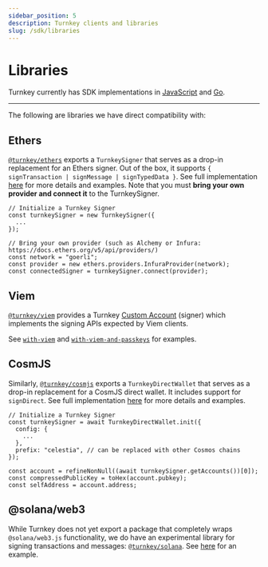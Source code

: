 ```yaml
---
sidebar_position: 5
description: Turnkey clients and libraries
slug: /sdk/libraries
---
```


# Libraries

Turnkey currently has SDK implementations in [JavaScript](https://github.com/tkhq/sdk) and [Go](https://github.com/tkhq/go-sdk). 

---

The following are libraries we have direct compatibility with:

## Ethers
[`@turnkey/ethers`](https://www.npmjs.com/package/@turnkey/ethers) exports a `TurnkeySigner` that serves as a drop-in replacement for an Ethers signer. Out of the box, it supports `{ signTransaction | signMessage | signTypedData }`. See full implementation [here](https://github.com/tkhq/sdk/tree/main/packages/ethers) for more details and examples. Note that you must **bring your own provider and connect it** to the TurnkeySigner.

```node
// Initialize a Turnkey Signer
const turnkeySigner = new TurnkeySigner({
  ...
});

// Bring your own provider (such as Alchemy or Infura: https://docs.ethers.org/v5/api/providers/)
const network = "goerli";
const provider = new ethers.providers.InfuraProvider(network);
const connectedSigner = turnkeySigner.connect(provider);
```

## Viem

[`@turnkey/viem`](https://www.npmjs.com/package/@turnkey/viem) provides a Turnkey [Custom Account](https://viem.sh/docs/accounts/custom.html#custom-account) (signer) which implements the signing APIs expected by Viem clients.

See [`with-viem`](https://github.com/tkhq/sdk/tree/main/examples/with-viem) and [`with-viem-and-passkeys`](https://github.com/tkhq/sdk/tree/main/examples/with-viem-and-passkeys) for examples.

## CosmJS
Similarly, [`@turnkey/cosmjs`](https://www.npmjs.com/package/@turnkey/cosmjs) exports a `TurnkeyDirectWallet` that serves as a drop-in replacement for a CosmJS direct wallet. It includes support for `signDirect`. See full implementation [here](https://github.com/tkhq/sdk/tree/main/packages/cosmjs) for more details and examples.

```node
// Initialize a Turnkey Signer
const turnkeySigner = await TurnkeyDirectWallet.init({
  config: {
    ...
  },
  prefix: "celestia", // can be replaced with other Cosmos chains
});

const account = refineNonNull((await turnkeySigner.getAccounts())[0]);
const compressedPublicKey = toHex(account.pubkey);
const selfAddress = account.address;
```

## @solana/web3

While Turnkey does not yet export a package that completely wraps `@solana/web3.js` functionality, we do have an experimental library for signing transactions and messages: [`@turnkey/solana`](https://www.npmjs.com/package/@turnkey/solana). See [here](https://github.com/tkhq/sdk/tree/main/examples/with-solana) for an example.
